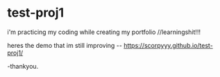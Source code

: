 # test-proj1
i'm practicing my coding while creating my portfolio
//learningshit!!! 

heres the demo that im still improving -- https://scorpyyy.github.io/test-proj1/

-thankyou.


